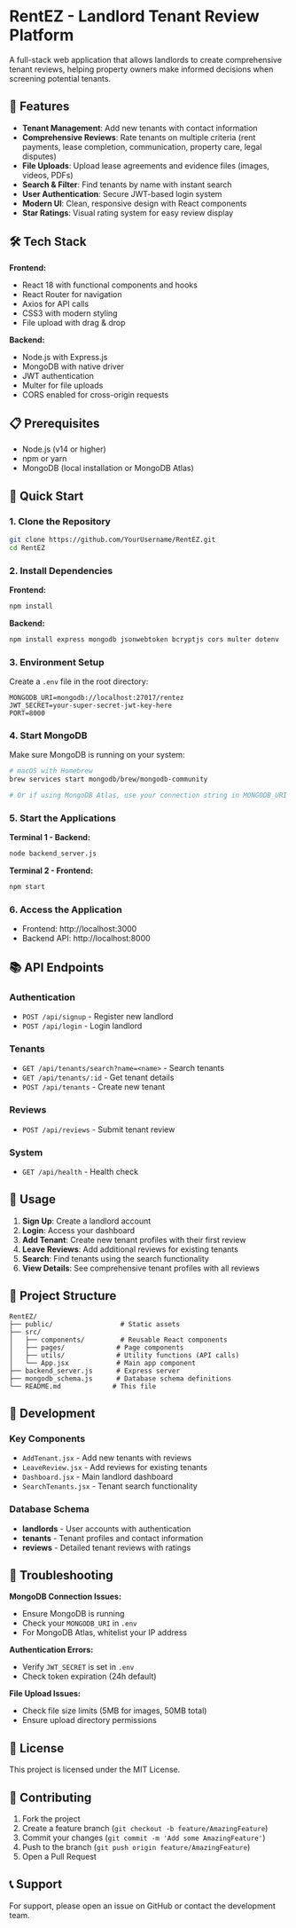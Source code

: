 # RentEZ - Landlord Tenant Review Platform

A full-stack web application that allows landlords to create comprehensive tenant reviews, helping property owners make informed decisions when screening potential tenants.

## 🚀 Features

- **Tenant Management**: Add new tenants with contact information
- **Comprehensive Reviews**: Rate tenants on multiple criteria (rent payments, lease completion, communication, property care, legal disputes)
- **File Uploads**: Upload lease agreements and evidence files (images, videos, PDFs)
- **Search & Filter**: Find tenants by name with instant search
- **User Authentication**: Secure JWT-based login system
- **Modern UI**: Clean, responsive design with React components
- **Star Ratings**: Visual rating system for easy review display

## 🛠️ Tech Stack

**Frontend:**
- React 18 with functional components and hooks
- React Router for navigation
- Axios for API calls
- CSS3 with modern styling
- File upload with drag & drop

**Backend:**
- Node.js with Express.js
- MongoDB with native driver
- JWT authentication
- Multer for file uploads
- CORS enabled for cross-origin requests

## 📋 Prerequisites

- Node.js (v14 or higher)
- npm or yarn
- MongoDB (local installation or MongoDB Atlas)

## 🚀 Quick Start

### 1. Clone the Repository
```bash
git clone https://github.com/YourUsername/RentEZ.git
cd RentEZ
```

### 2. Install Dependencies

**Frontend:**
```bash
npm install
```

**Backend:**
```bash
npm install express mongodb jsonwebtoken bcryptjs cors multer dotenv
```

### 3. Environment Setup

Create a `.env` file in the root directory:
```env
MONGODB_URI=mongodb://localhost:27017/rentez
JWT_SECRET=your-super-secret-jwt-key-here
PORT=8000
```

### 4. Start MongoDB

Make sure MongoDB is running on your system:
```bash
# macOS with Homebrew
brew services start mongodb/brew/mongodb-community

# Or if using MongoDB Atlas, use your connection string in MONGODB_URI
```

### 5. Start the Applications

**Terminal 1 - Backend:**
```bash
node backend_server.js
```

**Terminal 2 - Frontend:**
```bash
npm start
```

### 6. Access the Application

- Frontend: http://localhost:3000
- Backend API: http://localhost:8000

## 📚 API Endpoints

### Authentication
- `POST /api/signup` - Register new landlord
- `POST /api/login` - Login landlord

### Tenants
- `GET /api/tenants/search?name=<name>` - Search tenants
- `GET /api/tenants/:id` - Get tenant details
- `POST /api/tenants` - Create new tenant

### Reviews
- `POST /api/reviews` - Submit tenant review

### System
- `GET /api/health` - Health check

## 🎯 Usage

1. **Sign Up**: Create a landlord account
2. **Login**: Access your dashboard
3. **Add Tenant**: Create new tenant profiles with their first review
4. **Leave Reviews**: Add additional reviews for existing tenants
5. **Search**: Find tenants using the search functionality
6. **View Details**: See comprehensive tenant profiles with all reviews

## 📁 Project Structure

```
RentEZ/
├── public/                 # Static assets
├── src/
│   ├── components/         # Reusable React components
│   ├── pages/             # Page components
│   ├── utils/             # Utility functions (API calls)
│   └── App.jsx            # Main app component
├── backend_server.js      # Express server
├── mongodb_schema.js      # Database schema definitions
└── README.md             # This file
```

## 🔧 Development

### Key Components
- `AddTenant.jsx` - Add new tenants with reviews
- `LeaveReview.jsx` - Add reviews for existing tenants
- `Dashboard.jsx` - Main landlord dashboard
- `SearchTenants.jsx` - Tenant search functionality

### Database Schema
- **landlords** - User accounts with authentication
- **tenants** - Tenant profiles and contact information  
- **reviews** - Detailed tenant reviews with ratings

## 🚨 Troubleshooting

**MongoDB Connection Issues:**
- Ensure MongoDB is running
- Check your `MONGODB_URI` in `.env`
- For MongoDB Atlas, whitelist your IP address

**Authentication Errors:**
- Verify `JWT_SECRET` is set in `.env`
- Check token expiration (24h default)

**File Upload Issues:**
- Check file size limits (5MB for images, 50MB total)
- Ensure upload directory permissions

## 📄 License

This project is licensed under the MIT License.

## 🤝 Contributing

1. Fork the project
2. Create a feature branch (`git checkout -b feature/AmazingFeature`)
3. Commit your changes (`git commit -m 'Add some AmazingFeature'`)
4. Push to the branch (`git push origin feature/AmazingFeature`)
5. Open a Pull Request

## 📞 Support

For support, please open an issue on GitHub or contact the development team.
